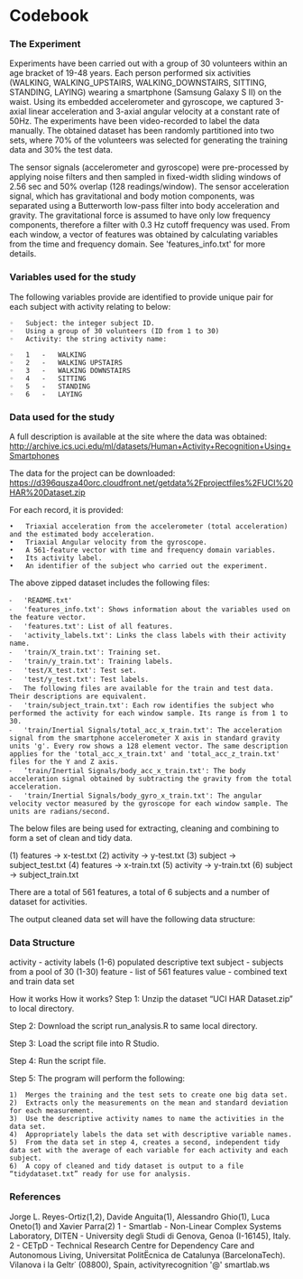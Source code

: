 # Codebook

### The Experiment
Experiments have been carried out with a group of 30 volunteers within an age bracket of 19-48 years. Each person performed six activities (WALKING, WALKING_UPSTAIRS, WALKING_DOWNSTAIRS, SITTING, STANDING, LAYING) wearing a smartphone (Samsung Galaxy S II) on the waist. Using its embedded accelerometer and gyroscope, we captured 3-axial linear acceleration and 3-axial angular velocity at a constant rate of 50Hz. The experiments have been video-recorded to label the data manually. The obtained dataset has been randomly partitioned into two sets, where 70% of the volunteers was selected for generating the training data and 30% the test data. 

The sensor signals (accelerometer and gyroscope) were pre-processed by applying noise filters and then sampled in fixed-width sliding windows of 2.56 sec and 50% overlap (128 readings/window). The sensor acceleration signal, which has gravitational and body motion components, was separated using a Butterworth low-pass filter into body acceleration and gravity. The gravitational force is assumed to have only low frequency components, therefore a filter with 0.3 Hz cutoff frequency was used. From each window, a vector of features was obtained by calculating variables from the time and frequency domain. See 'features_info.txt' for more details. 
 
### Variables used for the study
The following variables provide are identified to provide unique pair for each subject with activity relating to below:

	◦	Subject: the integer subject ID.
	◦	Using a group of 30 volunteers (ID from 1 to 30)
	◦	Activity: the string activity name:

	◦	1	-	WALKING
	◦	2	-	WALKING UPSTAIRS
	◦	3	-	WALKING DOWNSTAIRS
	◦	4	-	SITTING	
	◦	5	-	STANDING
	◦	6	-	LAYING

### Data used for the study
A full description is available at the site where the data was obtained:
http://archive.ics.uci.edu/ml/datasets/Human+Activity+Recognition+Using+Smartphones

The data for the project can be downloaded:
https://d396qusza40orc.cloudfront.net/getdata%2Fprojectfiles%2FUCI%20HAR%20Dataset.zip

For each record, it is provided:

	•	Triaxial acceleration from the accelerometer (total acceleration) and the estimated body acceleration.
	•	Triaxial Angular velocity from the gyroscope. 
	•	A 561-feature vector with time and frequency domain variables. 
	•	Its activity label. 
	•	An identifier of the subject who carried out the experiment.

The above zipped dataset includes the following files:

	⁃	'README.txt'
	⁃	'features_info.txt': Shows information about the variables used on the feature vector.
	⁃	'features.txt': List of all features.
	⁃	'activity_labels.txt': Links the class labels with their activity name.
	⁃	'train/X_train.txt': Training set.
	⁃	'train/y_train.txt': Training labels.
	⁃	'test/X_test.txt': Test set.
	⁃	'test/y_test.txt': Test labels.
	⁃	The following files are available for the train and test data. Their descriptions are equivalent. 
	⁃	'train/subject_train.txt': Each row identifies the subject who performed the activity for each window sample. Its range is from 1 to 30. 
	⁃	'train/Inertial Signals/total_acc_x_train.txt': The acceleration signal from the smartphone accelerometer X axis in standard gravity units 'g'. Every row shows a 128 element vector. The same description applies for the 'total_acc_x_train.txt' and 'total_acc_z_train.txt' files for the Y and Z axis. 
	⁃	’train/Inertial Signals/body_acc_x_train.txt': The body acceleration signal obtained by subtracting the gravity from the total acceleration. 
	⁃	'train/Inertial Signals/body_gyro_x_train.txt': The angular velocity vector measured by the gyroscope for each window sample. The units are radians/second. 

The below files are being used for extracting, cleaning and combining to form a set of clean and tidy data.

(1)	features 	-> 	x-test.txt
(2)	activity 	->	y-test.txt
(3)	subject	->	subject_test.txt
(4)	features 	-> 	x-train.txt
(5)	activity 	->	y-train.txt
(6)	subject	->	subject_train.txt

There are a total of 561 features, a total of 6 subjects and a number of dataset for activities.

The output cleaned data set will have the following data structure:

### Data Structure

activity	-	activity labels (1-6) populated descriptive text
subject	-	subjects from a pool of 30  (1-30)
feature	-	list of 561 features
value	-	combined text and train data set


How it works
How it works?
Step 1:  Unzip the dataset “UCI HAR Dataset.zip” to local directory.

Step 2:  Download the script run_analysis.R to same local directory.

Step 3:  Load the script file into R Studio.

Step 4:  Run the script file.

Step 5:  The program will perform the following:

	1)	Merges the training and the test sets to create one big data set.
	2)	Extracts only the measurements on the mean and standard deviation for each measurement.
	3)	Use the descriptive activity names to name the activities in the data set.
	4)	Appropriately labels the data set with descriptive variable names.
	5)	From the data set in step 4, creates a second, independent tidy data set with the average of each variable for each activity and each subject.
	6)	A copy of cleaned and tidy dataset is output to a file “tidydataset.txt” ready for use for analysis.


### References

Jorge L. Reyes-Ortiz(1,2), Davide Anguita(1), Alessandro Ghio(1), Luca Oneto(1) and Xavier Parra(2)
1 - Smartlab - Non-Linear Complex Systems Laboratory, DITEN - University  degli Studi di Genova, Genoa (I-16145), Italy. 
2 - CETpD - Technical Research Centre for Dependency Care and Autonomous Living, Universitat PolitËcnica de Catalunya (BarcelonaTech). Vilanova i la Geltr˙ (08800), Spain, activityrecognition '@' smartlab.ws 

